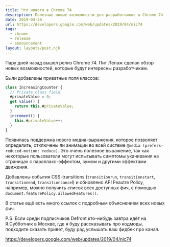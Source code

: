 ```yaml
---
title: Что нового в Chrome 74
description: Полезные новые возможности для разработчиков в Chrome 74
date: 2019-04-26
url: https://developers.google.com/web/updates/2019/04/nic74
tags:
  - chrome
  - release
  - announcement
layout: layouts/post.njk
---
```

Пару дней назад вышел релиз Chrome 74. Пит Лепаж сделал обзор новых возможностей, которые будут интересны разработчикам.

Были добавлены приватные поля классов:

```javascript
class IncreasingCounter {
  // Private class field
  #privateValue = 0;
  get value() {
    return this.#privateValue;
  }
  increment() {
    this.#privateValue++;
  }
}
```

Появилась поддержка нового медиа-выражения, которое позволяет определить, отключены ли анимации во всей системе `@media (prefers-reduced-motion: reduce)`. Это очень полезное выражение, так как некоторые пользователи могут испытывать симптомы укачивания на страницах с параллакс-эффектом, зумом и другими эффектами движения.

Добавлены события CSS-transitions (`transitionrun`, `transitionstart`, `transitionend`, `transitioncance`l) и обновлено API Feautre Policy, например, можно получить список всех доступных фич, с помощью `document.featurePolicy.allowedFeatures()`.

В статье ещё есть много ссылок с подробным объяснением всех новых фич.

P.S. Если среди подписчиков Defront кто-нибудь завтра идёт на Я.Субботник в Москве, где я буду рассказывать про кодмоды, подходите сказать привет, буду рад услышать ваш фидбек про канал.

https://developers.google.com/web/updates/2019/04/nic74
